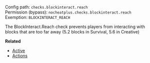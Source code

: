 Config path: `checks.blockinteract.reach`  
Permission (bypass): `nocheatplus.checks.blockinteract.reach`  
Exemption: `BLOCKINTERACT_REACH`  

The BlockInteract.Reach check prevents players from interacting with blocks that are too far away (5.2 blocks in Survival, 5.6 in Creative)

**Related**  
* [Active](https://github.com/Updated-NoCheatPlus/Docs/blob/master/Settings/General.md#active)
* [Actions](https://github.com/Updated-NoCheatPlus/Docs/blob/master/Settings/General.md#actions)

